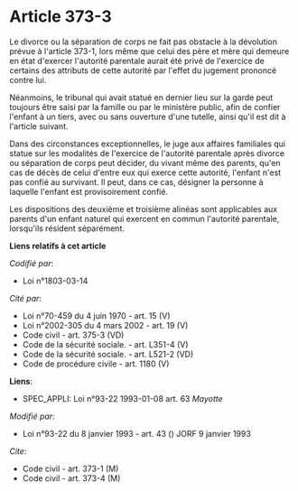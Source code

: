 # Article 373-3

Le divorce ou la séparation de corps ne fait pas obstacle à la dévolution prévue à l'article 373-1, lors même que celui des
père et mère qui demeure en état d'exercer l'autorité parentale aurait été privé de l'exercice de certains des attributs de
cette autorité par l'effet du jugement prononcé contre lui.

Néanmoins, le tribunal qui avait statué en dernier lieu sur la garde peut toujours être saisi par la famille ou par le
ministère public, afin de confier l'enfant à un tiers, avec ou sans ouverture d'une tutelle, ainsi qu'il est dit à l'article
suivant.

Dans des circonstances exceptionnelles, le juge aux affaires familiales qui statue sur les modalités de l'exercice de
l'autorité parentale après divorce ou séparation de corps peut décider, du vivant même des parents, qu'en cas de décès de
celui d'entre eux qui exerce cette autorité, l'enfant n'est pas confié au survivant. Il peut, dans ce cas, désigner la
personne à laquelle l'enfant est provisoirement confié.

Les dispositions des deuxième et troisième alinéas sont applicables aux parents d'un enfant naturel qui exercent en commun
l'autorité parentale, lorsqu'ils résident séparément.

**Liens relatifs à cet article**

_Codifié par_:

  - Loi n°1803-03-14

_Cité par_:

  - Loi n°70-459 du 4 juin 1970 - art. 15 (V)
  - Loi n°2002-305 du 4 mars 2002 - art. 19 (V)
  - Code civil - art. 375-3 (VD)
  - Code de la sécurité sociale. - art. L351-4 (V)
  - Code de la sécurité sociale. - art. L521-2 (VD)
  - Code de procédure civile - art. 1180 (V)

**Liens**:

  - SPEC_APPLI: Loi n°93-22 1993-01-08 art. 63 *Mayotte*

_Modifié par_:

  - Loi n°93-22 du 8 janvier 1993 - art. 43 () JORF 9 janvier 1993

_Cite_:

  - Code civil - art. 373-1 (M)
  - Code civil - art. 373-4 (M)

